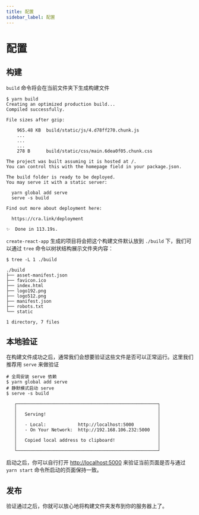 ```yaml
---
title: 配置
sidebar_label: 配置
---
```


# 配置

## 构建

`build` 命令将会在当前文件夹下生成构建文件

```shell
$ yarn build
Creating an optimized production build...
Compiled successfully.

File sizes after gzip:

    965.48 KB  build/static/js/4.d78ff270.chunk.js
    ...
    ...
    ...
    278 B      build/static/css/main.6dea0f05.chunk.css

The project was built assuming it is hosted at /.
You can control this with the homepage field in your package.json.

The build folder is ready to be deployed.
You may serve it with a static server:

  yarn global add serve
  serve -s build

Find out more about deployment here:

  https://cra.link/deployment

✨  Done in 113.19s.
```

`create-react-app` 生成的项目将会把这个构建文件默认放到 `./build` 下，我们可以通过 `tree` 命令以树状结构展示文件夹内容：

```shell
$ tree -L 1 ./build

./build
├── asset-manifest.json
├── favicon.ico
├── index.html
├── logo192.png
├── logo512.png
├── manifest.json
├── robots.txt
└── static

1 directory, 7 files
```

## 本地验证

在构建文件成功之后，通常我们会想要验证这些文件是否可以正常运行。这里我们推荐用 `serve` 来做验证

```shell
# 全局安装 serve 依赖
$ yarn global add serve
# 静默模式启动 serve
$ serve -s build

   ┌─────────────────────────────────────────────────────┐
   │                                                     │
   │   Serving!                                          │
   │                                                     │
   │   - Local:            http://localhost:5000         │
   │   - On Your Network:  http://192.168.106.232:5000   │
   │                                                     │
   │   Copied local address to clipboard!                │
   │                                                     │
   └─────────────────────────────────────────────────────┘
```

启动之后，你可以自行打开 [http://localhost:5000](http://localhost:5000) 来验证当前页面是否与通过 `yarn start` 命令所启动的页面保持一致。

## 发布

验证通过之后，你就可以放心地将构建文件夹发布到你的服务器上了。
